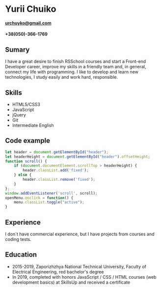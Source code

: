 # Yurii Chuiko
#### urchuyko@gmail.com
#### +38(050)-366-1769
## Sumary
I have a great desire to finish RSSchool courses and start a Front-end Developer career, improve my skills in a friendly team and, in general, connect my life with programming.
I like to develop and learn new technologies, I study easily and work hard, responsible.
## Skills
* HTML5/CSS3
* JavaScript
* jQuery
* Git
* Intermediate English
## Code example
```javascript
let header = document.getElementById("header");
let headerHeight = document.getElementById("header").offsetHeight;
function scroll() {
	if (document.documentElement.scrollTop > headerHeight) {
		header.classList.add('fixed');
	} else {
		header.classList.remove('fixed');
	}
};
window.addEventListener('scroll', scroll);
openMenu.onclick = function() {
	menu.classList.toggle("active");
}
```
## Experience
I don`t have commercial experience, but I have projects from courses and coding tests.
## Education
* 2015-2019, Zaporizhzhya National Technical University, Faculty of Electrical Engineering, red bachelor's degree
* In 2019, completed with honors JavaScript / CSS / HTML courses (web development basics) at SkillsUp and received a certificate